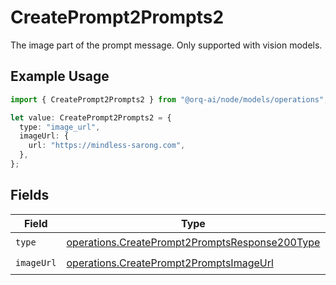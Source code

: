 # CreatePrompt2Prompts2

The image part of the prompt message. Only supported with vision models.

## Example Usage

```typescript
import { CreatePrompt2Prompts2 } from "@orq-ai/node/models/operations";

let value: CreatePrompt2Prompts2 = {
  type: "image_url",
  imageUrl: {
    url: "https://mindless-sarong.com",
  },
};
```

## Fields

| Field                                                                                                            | Type                                                                                                             | Required                                                                                                         | Description                                                                                                      |
| ---------------------------------------------------------------------------------------------------------------- | ---------------------------------------------------------------------------------------------------------------- | ---------------------------------------------------------------------------------------------------------------- | ---------------------------------------------------------------------------------------------------------------- |
| `type`                                                                                                           | [operations.CreatePrompt2PromptsResponse200Type](../../models/operations/createprompt2promptsresponse200type.md) | :heavy_check_mark:                                                                                               | N/A                                                                                                              |
| `imageUrl`                                                                                                       | [operations.CreatePrompt2PromptsImageUrl](../../models/operations/createprompt2promptsimageurl.md)               | :heavy_check_mark:                                                                                               | N/A                                                                                                              |